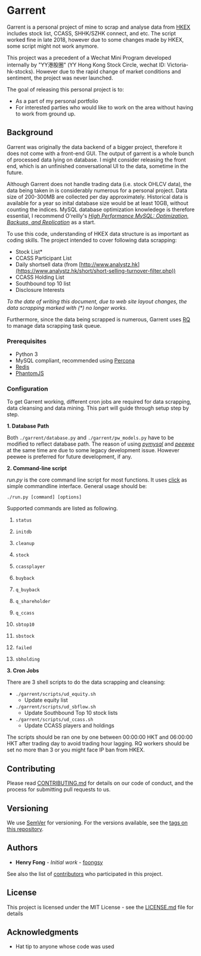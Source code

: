 # Garrent

Garrent is a personal project of mine to scrap and analyse data from [HKEX](http://www.hkexnews.hk) includes stock list, CCASS, SHHK/SZHK connect, and etc. The script worked fine in late 2018, however due to some changes made by HKEX, some script might not work anymore.

This project was a precedent of a  Wechat Mini Program developed internally by "YY港股圈" (YY Hong Kong Stock Circle, wechat ID: Victoria-hk-stocks). However due to the rapid change of market conditions and sentiment, the project was never launched.

The goal of releasing this personal project is to:
- As a part of my personal portfolio
- For interested parties who would like to work on the area without having to work from ground up.

## Background

Garrent was originally the data backend of a bigger project, therefore it does not come with a front-end GUI. The output of garrent is a whole bunch of processed data lying on database. I might consider releasing the front end, which is an unfinished conversational UI to the data, sometime in the future.

Although Garrent does not handle trading data (i.e. stock OHLCV data), the data being taken in is considerably numerous for a personal project. Data size of 200-300MB are collected per day approximately. Historical data is available for a year so inital database size would be at least 10GB, without counting the indices. MySQL database optimization knowledege is therefore essential, I recommend O'reilly's *[High Performance MySQL: Optimization, Backups, and Replication](https://www.goodreads.com/book/show/18759121-high-performance-mysql)* as a start.

To use this code, understanding of HKEX data structure is as important as coding skills. The project intended to cover following data scrapping:
- Stock List*
- CCASS Participant List
- Daily shortsell data (from [http://www.analystz.hk](https://www.analystz.hk/short/short-selling-turnover-filter.php))
- CCASS Holding List
- Southbound top 10 list
- Disclosure Interests

*To the date of writing this document, due to web site layout changes, the data scrapping marked with (\*) no longer works.*

Furthermore, since the data being scrapped is numerous, Garrent uses [RQ](https://python-rq.org/docs/) to manage data scrapping task queue.

### Prerequisites

- Python 3
- MySQL compliant, recommended using [Percona](https://www.percona.com/)
- [Redis](https://redis.io/) 
- [PhantomJS](http://phantomjs.org/)

### Configuration

To get Garrent working, different cron jobs are required for data scrapping, data cleansing and data mining. This part will guide through setup step by step.

**1. Database Path**

Both `./garrent/database.py` and `./garrent/pw_models.py` have to be modified to reflect database path. The reason of using *[pymysql](https://pymysql.readthedocs.io/en/latest/)* and *[peewee](http://docs.peewee-orm.com/en/latest/)* at the same time are due to some legacy development issue. However peewee is preferred for future development, if any.

**2. Command-line script**

*run.py* is the core command line script for most functions. It uses [click](https://click.palletsprojects.com/en/master/) as simple commandline interface. General usage should be:
```
./run.py [command] [options]
```
Supported commands are listed as following.

1) `status`

2) `initdb`

3) `cleanup`

4) `stock`

5) `ccassplayer`

6) `buyback`

7) `q_buyback`

8) `q_shareholder`

9) `q_ccass`

10) `sbtop10`

11) `sbstock`

12) `failed`

13) `sbholding`

**3. Cron Jobs**

There are 3 shell scripts to do the data scrapping and cleansing:
- `./garrent/scripts/ud_equity.sh`
    - Update equity list
- `./garrent/scripts/ud_sbflow.sh`
    - Update Southbound Top 10 stock lists
- `./garrent/scripts/ud_ccass.sh`
    - Update CCASS players and holdings

The scripts should be ran one by one between 00:00:00 HKT and 06:00:00 HKT after trading day to avoid trading hour lagging. RQ  workers should be set no more than 3 or you might face IP ban from HKEX.

## Contributing

Please read [CONTRIBUTING.md](CONTRIBUTING.md) for details on our code of conduct, and the process for submitting pull requests to us.

## Versioning

We use [SemVer](http://semver.org/) for versioning. For the versions available, see the [tags on this repository](https://github.com/garrent/tags). 

## Authors

* **Henry Fong** - *Initial work* - [foongsy](https://github.com/foongsy)

See also the list of [contributors](contributors) who participated in this project.

## License

This project is licensed under the MIT License - see the [LICENSE.md](LICENSE.md) file for details

## Acknowledgments

* Hat tip to anyone whose code was used
